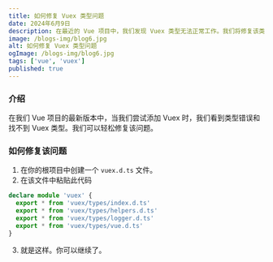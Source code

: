 ```yaml
---
title: 如何修复 Vuex 类型问题
date: 2024年6月9日
description: 在最近的 Vue 项目中，我们发现 Vuex 类型无法正常工作。我们将修复该类型问题并使 Vuex 类型可用
image: /blogs-img/blog6.jpg
alt: 如何修复 Vuex 类型问题
ogImage: /blogs-img/blog6.jpg
tags: ['vue', 'vuex']
published: true
---
```


### 介绍

在我们 Vue 项目的最新版本中，当我们尝试添加 Vuex 时，我们看到类型错误和找不到 Vuex 类型。我们可以轻松修复该问题。

### 如何修复该问题

1. 在你的根项目中创建一个 `vuex.d.ts` 文件。
2. 在该文件中粘贴此代码

```ts
declare module 'vuex' {
  export * from 'vuex/types/index.d.ts'
  export * from 'vuex/types/helpers.d.ts'
  export * from 'vuex/types/logger.d.ts'
  export * from 'vuex/types/vue.d.ts'
}
```

3. 就是这样。你可以继续了。
